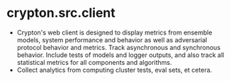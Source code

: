 # crypton.src.client
- Crypton's web client is designed to display metrics from ensemble models, system performance and behavior as well as adversarial protocol behavior and metrics. Track asynchronous and synchronous behavior. Include tests of models and logger outputs, and also track all statistical metrics for all components and algorithms. 
- Collect analytics from computing cluster tests, eval sets, et cetera.
